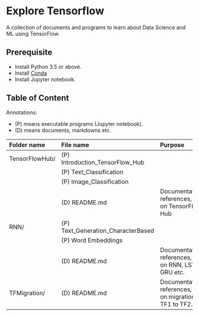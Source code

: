 # Explore Tensorflow

A collection of documents and programs to learn about Data Science and ML using TensorFlow.

## Prerequisite

* Install Python 3.5 or above.
* Install [Conda](https://docs.anaconda.com/anaconda/user-guide/tasks/install-packages/)
* Install Jupyter notebook.

## Table of Content

Annotations:

* (P) means executable programs (Jupyter notebook).
* (D) means documents, markdowns etc.

| Folder name | File name | Purpose |
|:---|:---|:---|
| TensorFlowHub/ | (P) Introduction_TensorFlow_Hub | |
| | (P) Text_Classification | |
| | (P) Image_Classification | |
| | (D) README.md | Documentation, references, etc. on TensorFlow Hub |
| RNN/ | (P) Text_Generation_CharacterBased | |
| | (P) Word Embeddings | |
| | (D) README.md | Documentation, references, etc. on RNN, LSTM, GRU etc. |
| TFMigration/ | (D) README.md | Documentation, references, etc. on migration TF1 to TF2. |

